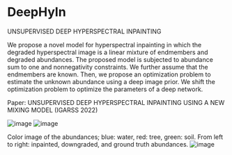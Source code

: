 # DeepHyIn
UNSUPERVISED DEEP HYPERSPECTRAL INPAINTING

We propose a novel model for hyperspectral inpainting in which the degraded hyperspectral image is a linear mixture of endmembers and degraded abundances. The proposed model is subjected to abundance sum to one and nonnegativity constraints. We further assume that the endmembers are known. Then, we propose an optimization problem to estimate the unknown abundance using a deep image prior. We shift the optimization problem to optimize the parameters of a deep network.


Paper: UNSUPERVISED DEEP HYPERSPECTRAL INPAINTING USING A NEW MIXING MODEL (IGARSS 2022)


![image](https://user-images.githubusercontent.com/61419984/169041279-63e3d5ed-cde7-4f93-9743-06e231311fb3.png)
![image](https://user-images.githubusercontent.com/61419984/169041386-8eee408a-fc82-4137-b07b-d84d971dce64.png)

Color image of the abundances; blue: water, red: tree, green: soil. From left to right: inpainted, downgraded, and ground truth abundances.
![image](https://user-images.githubusercontent.com/61419984/169041449-22c1652f-3cf1-46a5-97a9-27998a08a509.png)
